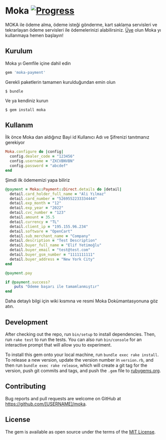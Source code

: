 # Moka [![Progress](http://progressed.io/bar/12?title=completed)](http://progressed.io/bar/12?title=completed)

MOKA ile ödeme alma, ödeme isteği gönderme, kart saklama servisleri ve tekrarlayan ödeme servisleri ile ödemelerinizi alabilirsiniz.
[Üye](https://mokapos.moka.com/) olun Moka yı kullanmaya hemen başlayın!

## Kurulum

Moka yı Gemfile içine dahil edin

```ruby
gem 'moka-payment'
```

Gerekli paketlerin tamamen kurulduğundan emin olun

    $ bundle

Ve ya kendiniz kurun

    $ gem install moka

## Kullanım
İlk önce Moka dan aldığınız Bayi id Kullanıcı Adı ve Şifrenizi tanıtmanız gerekiyor

```ruby
Moka.configure do |config|
  config.dealer_code = "123456"
  config.username = "ZXCVBNVBN"
  config.password = "abcdef"
end
```
Şimdi ilk ödememizi yapa biliriz
```ruby
@payment = Moka::Payment::Direct.details do |detail|
  detail.card_holder_full_name = "Ali Yılmaz"
  detail.card_number = "5269552233334444"
  detail.exp_month = "12"
  detail.exp_year = "2022"
  detail.cvc_number = "123"
  detail.amount = 35.5
  detail.currency = "TL"
  detail.client_ip = "195.155.96.234"
  detail.software = "OpenCart"
  detail.sub_merchant_name = "Company"
  detail.description = "Test Description"
  detail.buyer_full_name = "Elif Yetimoğlu"
  detail.buyer_email = "test@test.com"
  detail.buyer_gsm_number = "1111111111"
  detail.buyer_address = "New York City"
end

@payment.pay

if @payment.success?
    puts "Ödeme başarı ile tamamlanmıştır"
end
```
Daha detaylı bilgi için wiki kısmına ve resmi Moka Dokümantasyonuna göz atın.

## Development

After checking out the repo, run `bin/setup` to install dependencies. Then, run `rake test` to run the tests. You can also run `bin/console` for an interactive prompt that will allow you to experiment.

To install this gem onto your local machine, run `bundle exec rake install`. To release a new version, update the version number in `version.rb`, and then run `bundle exec rake release`, which will create a git tag for the version, push git commits and tags, and push the `.gem` file to [rubygems.org](https://rubygems.org).

## Contributing

Bug reports and pull requests are welcome on GitHub at https://github.com/[USERNAME]/moka.

## License

The gem is available as open source under the terms of the [MIT License](https://opensource.org/licenses/MIT).
